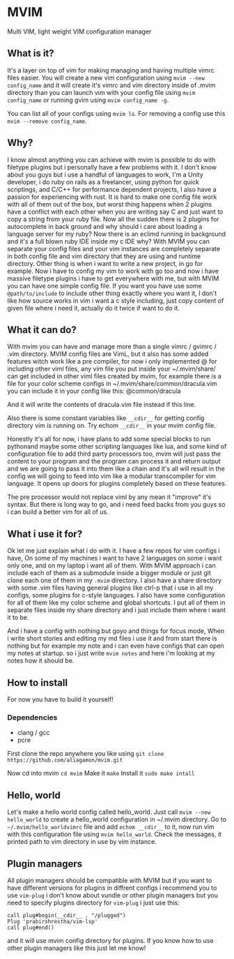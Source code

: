 # MVIM
Multi VIM, light weight VIM configuration manager

## What is it?
It's a layer on top of vim for making managing and having multiple vimrc files easier.
You will create a new vim configuration using `mvim --new config_name` and it will create it's vimrc and vim directory inside of .mvim directory than you can launch vim with your config file using `mvim config_name` or running gvim using `mvim config_name -g`.

You can list all of your configs using `mvim ls`.
For removing a config use this `mvim --remove config_name`.

## Why?
I know almost anything you can achieve with mvim is possible to do with filetype plugins but i personally have a few problems with it.
I don't know about you guys but i use a handful of languages to work, I'm a Unity developer, i do ruby on rails as a freelancer, using python for quick scriptings, and C/C++ for performance dependent projects, I also have a passion for experiencing with rust.
It is hard to make one config file work with all of them out of the box, but worst thing happens when 2 plugins have a conflict with each other when you are writing say C and just want to copy a string from your ruby file. Now all the sudden there is 2 plugins for autocomplete in back ground and why should i care about loading a language server for my ruby? Now there is an eclimd running in background and it's a full blown ruby IDE inside my c IDE why?
With MVIM you can separate your config files and your vim instances are completely separate in both config file and vim directory that they are using and runtime directory.
Other thing is when i want to write a new project, in go for example. Now i have to config my vim to work with go too and now i have massive filetype plugins i have to get everywhere with me, but with MVIM you can have one simple config file. If you want you have use some `@path/to/include` to include other thing exactly where you want it, I don't like how source works in vim i want a c style including, just copy content of given file where i need it, actually do it twice if want to do it.

## What it can do?
With mvim you can have and manage more than a single vimrc / gvimrc / .vim directory.
MVIM config files are VimL, but it also has some added features witch work like a pre compiler, for now i only implemented @ for including other viml files, any vim file you put inside your ~/.mvim/share/ can get included in other viml files created by mvim, for example there is a file for your color scheme configs in ~/.mvim/share/common/dracula.vim
you can include it in your config like this:
@common/dracula

And it will write the contents of dracula.vim file instead if this line.

Also there is some constant variables like `__cdir__` for getting config directory vim is running on.
Try echom `__cdir__` in your mvim config file.

Honestly it's all for now, i have plans to add some special blocks to run pythonand maybe some other scripting languages like lua, and some kind of configuration file to add third party processors too, mvim will just pass the content to your program and the program can process it and return output and we are going to pass it into them like a chain and it's all will result in the config we will going to feed into vim like a modular transcompiler for vim language. It opens up doors for plugins completely based on these features.

The pre processor would not replace viml by any mean it "improve" it's syntax.
But there is long way to go, and i need feed backs from you guys so i can build a better vim for all of us.

## What i use it for?
Ok let me just explain what i do with it.
I have a few repos for vim configs i have, On some of my machines i want to have 2 languages on some i want only one, and on my laptop i want all of them.
With MVIM approach i can include each of them as a submodule inside a bigger module or just git clone each one of them in my `.mvim` directory.
I also have a share directory with some .vim files having general plugins like ctrl-p that i use in all my configs, some plugins for c-style languages. I also have some configuration for all of them like my color scheme and global shortcuts. I put all of them in separate files inside my share directory and i just include them where i want it to be.

And i have a config with nothing but goyo and things for focus mode, When i write short stories and editing my md files i use it and from start there is nothing but for example my note and i can even have configs that can open my notes at startup. so i just write `mvim notes` and here i'm looking at my notes how it should be.

## How to install
For now you have to build it yourself!

### Dependencies
* clang / gcc
* pcre

First clone the repo anywhere you like using `git clone https://github.com/aliagamon/mvim.git`

Now cd into mvim `cd mvim`
Make it `make`
Install it `sudo make intall`

## Hello, world
Let's make a hello world config called hello_world.
Just call `mvim --new hello_world` to create a hello_world configuration in ~/.mvim directory.
Go to `~/.mvim/hello_worldvimrc` file and add `echom __cdir__` to it, now run vim with this configuration file using `mvim hello_world`.
Check the messages, it printed path to vim directory in use by vim instance.

## Plugin managers
All plugin managers should be compatible with MVIM but if you want to have different versions for plugins in diffrent configs i recommend you to use `vim-plug` i don't know about vundle or other plugin managers but you need to specify plugins directory for `vim-plug` i just use this:

	call plug#begin(__cdir__ . "/plugged")
	Plug 'prabirshrestha/vim-lsp'
	call plug#end()
and it will use mvim config directory for plugins.
If you know how to use other plugin managers like this just let me know!
